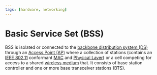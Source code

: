 ```yaml
---
tags: [hardware, networking]
---
```


# Basic Service Set (BSS)

BSS is isolated or connected to the [backbone distribution system (DS)](202304171340.md)
through an [Access Point (AP)](202304061549.md) where a collection of stations
(contains an [IEEE 802.11](202303292155.md) conformant [MAC](202303301623.md)
and [Physical Layer](202206131647.md)) or a cell competing for access to a
shared [wireless medium](202302161842.md) that. It consists of base station
controller and one or more base transceiver stations (BTS).
